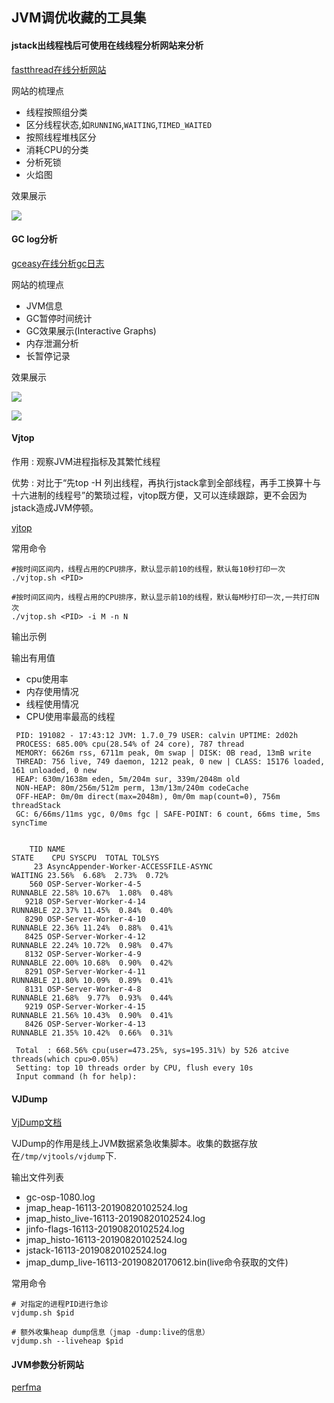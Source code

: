 ## JVM调优收藏的工具集

#### jstack出线程栈后可使用在线线程分析网站来分析

[fastthread在线分析网站](https://fastthread.io/)

网站的梳理点

+ 线程按照组分类
+ 区分线程状态,如`RUNNING`,`WAITING`,`TIMED_WAITED`
+ 按照线程堆栈区分
+ 消耗CPU的分类
+ 分析死锁
+ 火焰图

效果展示

![](http://ww1.sinaimg.cn/large/8bb38904gy1g664s42okzj218j0m476n.jpg)

#### GC log分析

[gceasy在线分析gc日志](http://www.gceasy.io/)

网站的梳理点

+ JVM信息
+ GC暂停时间统计
+ GC效果展示(Interactive Graphs)
+ 内存泄漏分析
+ 长暂停记录

效果展示

![](http://ww1.sinaimg.cn/large/8bb38904gy1g665c735u4j20bd0ck74p.jpg)

![](http://ww1.sinaimg.cn/large/8bb38904gy1g665e4osazj20yb0mbwgl.jpg)



#### Vjtop

作用 : 观察JVM进程指标及其繁忙线程

优势 : 对比于“先top -H 列出线程，再执行jstack拿到全部线程，再手工换算十与十六进制的线程号”的繁琐过程，vjtop既方便，又可以连续跟踪，更不会因为jstack造成JVM停顿。

[vjtop](https://github.com/vipshop/vjtools/tree/master/vjtop)

常用命令

```shell
#按时间区间内，线程占用的CPU排序，默认显示前10的线程，默认每10秒打印一次
./vjtop.sh <PID>

#按时间区间内，线程占用的CPU排序，默认显示前10的线程，默认每M秒打印一次,一共打印N次
./vjtop.sh <PID> -i M -n N

```

输出示例

输出有用值

+ cpu使用率
+ 内存使用情况
+ 线程使用情况
+ CPU使用率最高的线程

```shell
 PID: 191082 - 17:43:12 JVM: 1.7.0_79 USER: calvin UPTIME: 2d02h
 PROCESS: 685.00% cpu(28.54% of 24 core), 787 thread
 MEMORY: 6626m rss, 6711m peak, 0m swap | DISK: 0B read, 13mB write
 THREAD: 756 live, 749 daemon, 1212 peak, 0 new | CLASS: 15176 loaded, 161 unloaded, 0 new
 HEAP: 630m/1638m eden, 5m/204m sur, 339m/2048m old
 NON-HEAP: 80m/256m/512m perm, 13m/13m/240m codeCache
 OFF-HEAP: 0m/0m direct(max=2048m), 0m/0m map(count=0), 756m threadStack
 GC: 6/66ms/11ms ygc, 0/0ms fgc | SAFE-POINT: 6 count, 66ms time, 5ms syncTime


    TID NAME                                                      STATE    CPU SYSCPU  TOTAL TOLSYS
     23 AsyncAppender-Worker-ACCESSFILE-ASYNC                   WAITING 23.56%  6.68%  2.73%  0.72%
    560 OSP-Server-Worker-4-5                                  RUNNABLE 22.58% 10.67%  1.08%  0.48%
   9218 OSP-Server-Worker-4-14                                 RUNNABLE 22.37% 11.45%  0.84%  0.40%
   8290 OSP-Server-Worker-4-10                                 RUNNABLE 22.36% 11.24%  0.88%  0.41%
   8425 OSP-Server-Worker-4-12                                 RUNNABLE 22.24% 10.72%  0.98%  0.47%
   8132 OSP-Server-Worker-4-9                                  RUNNABLE 22.00% 10.68%  0.90%  0.42%
   8291 OSP-Server-Worker-4-11                                 RUNNABLE 21.80% 10.09%  0.89%  0.41%
   8131 OSP-Server-Worker-4-8                                  RUNNABLE 21.68%  9.77%  0.93%  0.44%
   9219 OSP-Server-Worker-4-15                                 RUNNABLE 21.56% 10.43%  0.90%  0.41%
   8426 OSP-Server-Worker-4-13                                 RUNNABLE 21.35% 10.42%  0.66%  0.31%

 Total  : 668.56% cpu(user=473.25%, sys=195.31%) by 526 atcive threads(which cpu>0.05%)
 Setting: top 10 threads order by CPU, flush every 10s
 Input command (h for help):
```

#### VJDump

[VjDump文档](https://github.com/vipshop/vjtools/tree/master/vjdump)

VJDump的作用是线上JVM数据紧急收集脚本。收集的数据存放在`/tmp/vjtools/vjdump`下.

输出文件列表

+ gc-osp-1080.log
+ jmap_heap-16113-20190820102524.log
+ jmap_histo_live-16113-20190820102524.log
+ jinfo-flags-16113-20190820102524.log
+ jmap_histo-16113-20190820102524.log
+ jstack-16113-20190820102524.log
+ jmap_dump_live-16113-20190820170612.bin(live命令获取的文件)

常用命令

```shell
# 对指定的进程PID进行急诊
vjdump.sh $pid

# 额外收集heap dump信息（jmap -dump:live的信息）
vjdump.sh --liveheap $pid
```

#### JVM参数分析网站

[perfma](https://opts.console.perfma.com/)

